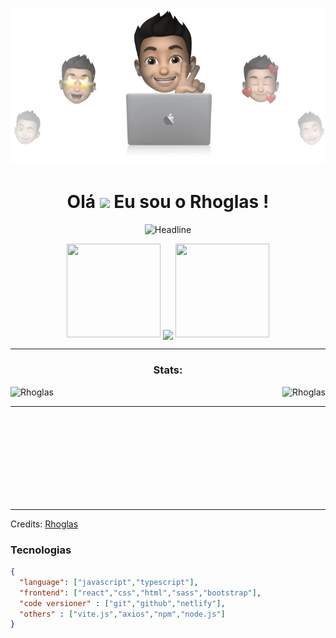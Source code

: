 <!-- Imagem de cabeçalho -->
<p align="center"><img src="https://raw.githubusercontent.com/KevinPatel04/KevinPatel04/master/cover-thompson.png"></p>
<!-- Imagem de cabeçalho -->
<!-- Apresentação -->
<h1 align="center">
  Olá
  <img src="https://media.giphy.com/media/hvRJCLFzcasrR4ia7z/giphy.gif" width="35">
  Eu sou o Rhoglas !
</h1> 
<div align=center>
  <img src="https://readme-typing-svg.herokuapp.com?color=%236FDA44&size=32&center=true&vCenter=true&width=600&height=50&lines=Vem+conhecer+mais+o+meu+perfil!+🧐" alt="Headline" />
</div>  
<!-- Apresentação -->
<!-- Preview de contribuições -->
<p align="center">
  <img height="150" width="150" src="https://github.com/JayantGoel001/JayantGoel001/blob/master/WEBP/left.webp">
  <img align="center" src="https://github-readme-streak-stats.herokuapp.com/?user=Rhoglas&theme=dark&hide_border=true"/>
  <img height="150" width="150" src="https://github.com/JayantGoel001/JayantGoel001/blob/master/WEBP/right.webp">
</p>
<!-- Preview de contribuições -->
<!-- GITHUB STATS -->
<hr>
<div style="display: block;">
<p>
  <h3 align="center">Stats:</h3>
<p>
 <a align="left">
  <p>
<img align="left" src="https://github-readme-stats.vercel.app/api/top-langs?username=Rhoglas&show_icons=true&theme=dark&locale=en&hide=jupyter%20notebook,lex,&langs_count=8" alt="Rhoglas" />
  </p>
 </a>
 <a align="right">
   <p>&nbsp;
     <img align="right" src="https://github-readme-stats.vercel.app/api?username=Rhoglas&show_icons=true&theme=dark&locale=en"alt="Rhoglas" />
   </p>
 </a>  
</p>
</p>  
</div>
<hr>
<br>
<br>
<br>
<br>
<br>
<br>
<br>
<br>

-----
Credits: [Rhoglas](https://github.com/Rhoglas)
<!-- GITHUB STATS -->

<!-- Hard skills -->
### Tecnologias

```json
{
  "language": ["javascript","typescript"],
  "frontend": ["react","css","html","sass","bootstrap"],
  "code versioner" : ["git","github","netlify"],
  "others" : ["vite.js","axios","npm","node.js"]
}
```
<!-- Hard skills -->

